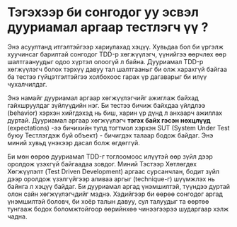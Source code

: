 # Тэгэхээр би сонгодог уу эсвэл дууриамал аргаар тестлэгч үү ?


Энэ асуултанд итгэлтэйгээр хариулахад хэцүү. Хувьдаа бол би үргэлж хуучинсаг барилтай сонгодог TDD-р хөгжүүлэгч, үүнийгээ өөрчлөх өөр шалтгаануудыг одоо хүртэл олоогүй л байна. Дууриамал TDD-р хөгжүүлэгч болох тэрхүү давуу тал шалтгааныг би олж харахгүй байгаа ба тестээ гүйцэтгэлтэйгээ холбохоос гарах үр дагаварыг би илүү чухалчилдаг.

Энэ намайг дууриамал аргаар хөгжүүлэгчийг ажиглаж байхад гайхшруулдаг зүйлүүдийн нэг. Би тестээ бичиж байхдаа үйлдлээ (behavior) хэрхэн хийгдэхэд нь биш, харин үр дүнд л анхаарч ажиллах дуртай. Дууриамал аргаар хөгжүүлэгч **тэгэх байх гэсэн нөхцлүүд** (expectations) -ээ бичихийн тулд тогтмол хэрхэн SUT (System Under Test буюу Тестлэгдэж буй объект) - бичигдэх талаар бодож байдаг. Энэ миний хувьд үнэхээр дасал болж өгдөггүй.

Би мөн өөрөө дууриамал TDD-г тоглоомоос илүүтэй өөр зүйл дээр оролдож үзэхгүй байгаадаа зовдог. Миний Тэстээр Хөтлөгдөх Хөгжүүлэлт (Test Driven Development) аргаас сурсанчлан, бодит зүйл дээр оролдож үзэлгүйгээр аливаа аргыг (technique-г) шүүмжлэх нь байнга л хэцүү байдаг. Би дууриамал аргад үнэмшилтэй, түүндээ дуртай олон сайн хөгжүүлэгчдийг мэднэ. Хэдийгээр би өөрөө сонгодог аргад үнэмшилтэй боловч, би хоёр талын давуу, сул талуудыг та өөртөө тунгааж бодох боломжтойгоор өөрийнхөө чинээгээрээ шударгаар хэлж чадна.